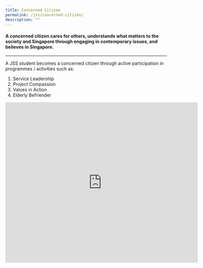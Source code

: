 ```yaml
---
title: Concerned Citizen
permalink: /jss/concerned-citizen/
description: ""
---
```

#### A concerned citizen cares for others, understands what matters to the society and Singapore through engaging in contemporary issues, and believes in Singapore.
_____
A JSS student becomes a concerned citizen through active participation in programmes / activities such as:

1.  Service Leadership
2.  Project Compassion
3.  Values in Action
4.  Elderly Befriender

<iframe allowfullscreen="true" height="500" width="600" frameborder="0" src="https://docs.google.com/presentation/d/e/2PACX-1vQ7tl8hVKgqe-E6voUNm2ykm0WMFfhCrY23j_O_qP715aRS_tN8NbKLVEKBiD4oacYbkdlfC4BAWk6_/embed?start=false&amp;loop=true&amp;delayms=10000"></iframe>